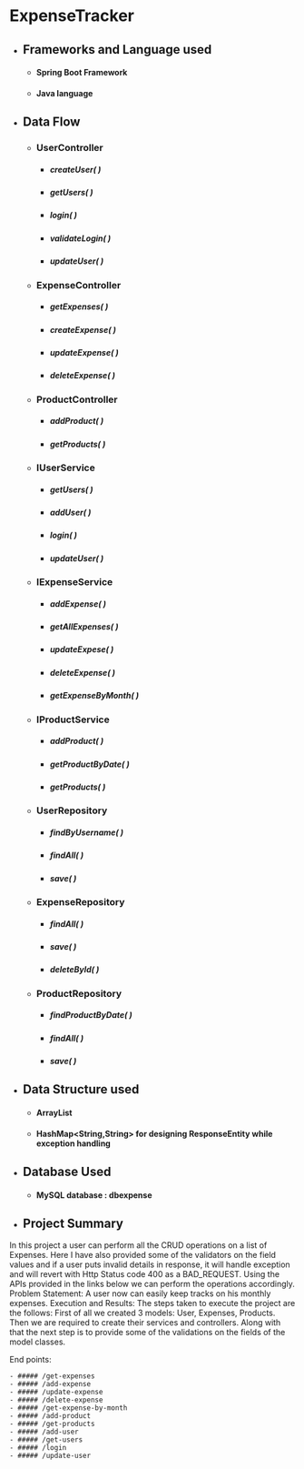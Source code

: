 # ExpenseTracker

- ## Frameworks and Language used
  - #### Spring Boot Framework
  - #### Java language
- ## Data Flow
  - ### UserController
     - ##### _createUser( )_   
     - ##### _getUsers( )_       
     - ##### _login( )_     
     - ##### _validateLogin( )_    
     - ##### _updateUser( )_       
     
   - ### ExpenseController
     - ##### _getExpenses( )_   
     - ##### _createExpense( )_       
     - ##### _updateExpense( )_     
     - ##### _deleteExpense( )_    
     
   - ### ProductController
     - ##### _addProduct( )_   
     - ##### _getProducts( )_      
     
   - ### IUserService
     - ##### _getUsers( )_   
     - ##### _addUser( )_       
     - ##### _login( )_     
     - ##### _updateUser( )_    
    
  - ### IExpenseService
     - ##### _addExpense( )_   
     - ##### _getAllExpenses( )_       
     - ##### _updateExpese( )_     
     - ##### _deleteExpense( )_    
     - ##### _getExpenseByMonth( )_  
  
   - ### IProductService
     - ##### _addProduct( )_   
     - ##### _getProductByDate( )_       
     - ##### _getProducts( )_    
     
     
   - ### UserRepository
     - ##### _findByUsername( )_
     - ##### _findAll( )_      
     - ##### _save( )_      

   - ### ExpenseRepository
     - ##### _findAll( )_      
     - ##### _save( )_     
     - ##### _deleteById( )_      
  
   - ### ProductRepository
     - ##### _findProductByDate( )_
     - ##### _findAll( )_      
     - ##### _save( )_     

     
     
- ## Data Structure used 
  - #### ArrayList
  - #### HashMap<String,String> for designing ResponseEntity while exception handling
- ## Database Used
  - #### MySQL database : dbexpense
- ## Project Summary
 In this project a user can perform all the CRUD operations on a list of Expenses. Here I have also provided some of the validators on the field values and if a user puts invalid details in  response, it will handle exception and will revert with Http Status code 400 as a BAD_REQUEST.
 Using the APIs provided in the links below we can perform the operations accordingly.
Problem Statement: A user now can easily keep tracks on his monthly expenses.
Execution and Results: The steps taken to execute the project are the follows:
First of all we created 3 models:
User, Expenses, Products.
Then we are required to create their services and controllers.
Along with that the next step is to provide some of the validations on the fields of the model classes.

  End points:
  
    - ##### /get-expenses
    - ##### /add-expense
    - ##### /update-expense
    - ##### /delete-expense
    - ##### /get-expense-by-month
    - ##### /add-product
    - ##### /get-products
    - ##### /add-user
    - ##### /get-users
    - ##### /login
    - ##### /update-user
